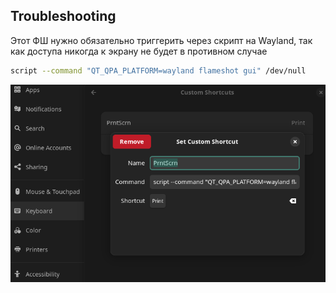 
## Troubleshooting

Этот ФШ нужно обязательно триггерить через скрипт на Wayland, так как доступа никогда к экрану не будет в противном случае

```bash
script --command "QT_QPA_PLATFORM=wayland flameshot gui" /dev/null
```

![](_png/4d2135adc697525b152e3381e93fbc44.png)


